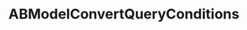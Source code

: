 ---
title: ABModelConvertQueryConditions
layout: module
mod: 'module:ABModelConvertQueryConditions'
category: api-policies
---